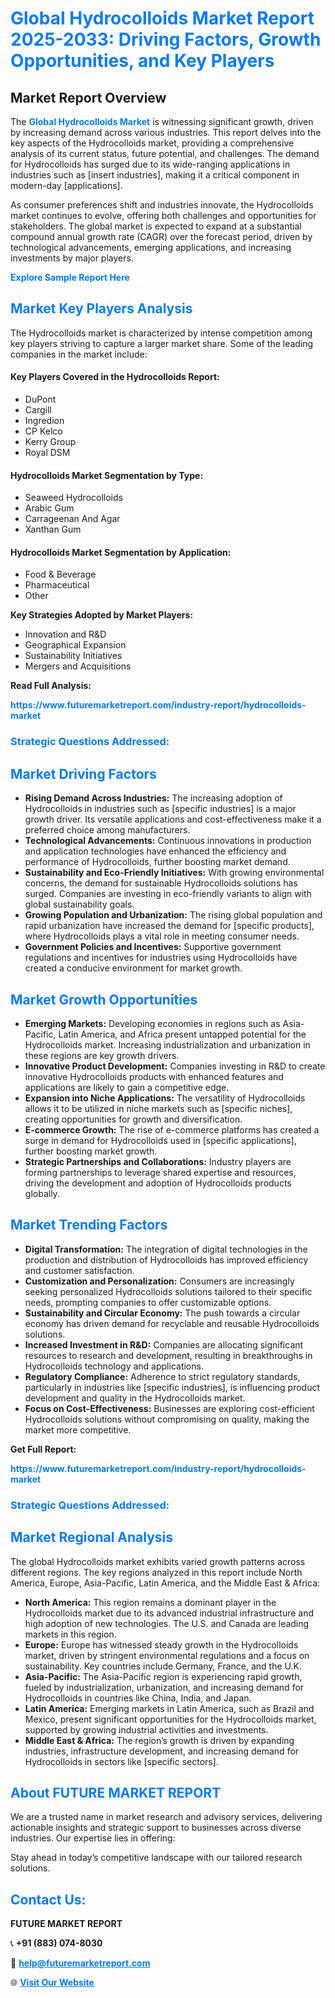 <h1 style="color: #007BFF;">Global Hydrocolloids Market Report 2025-2033: Driving Factors, Growth Opportunities, and Key Players</h1>

<section id="overview">
<h2>Market Report Overview</h2>
<p>The <a href="https://www.futuremarketreport.com/industry-report/hydrocolloids-market" style="color: #007BFF; text-decoration: none;"><strong>Global Hydrocolloids Market</strong></a> is witnessing significant growth, driven by increasing demand across various industries. This report delves into the key aspects of the Hydrocolloids market, providing a comprehensive analysis of its current status, future potential, and challenges. The demand for Hydrocolloids has surged due to its wide-ranging applications in industries such as [insert industries], making it a critical component in modern-day [applications].</p>
<p>As consumer preferences shift and industries innovate, the Hydrocolloids market continues to evolve, offering both challenges and opportunities for stakeholders. The global market is expected to expand at a substantial compound annual growth rate (CAGR) over the forecast period, driven by technological advancements, emerging applications, and increasing investments by major players.</p>
</section>

<section id="overview">
<p><a href="https://www.futuremarketreport.com/request-sample/reportId=58121" style="color: #007BFF; text-decoration: none;"><strong>Explore Sample Report Here</strong></a></p>
</section>

<section id="key-players">
<h2 style="color: #007BFF;">Market Key Players Analysis</h2>
<p>The Hydrocolloids market is characterized by intense competition among key players striving to capture a larger market share. Some of the leading companies in the market include:</p>
<h4>Key Players Covered in the Hydrocolloids Report:</h4>
<ul><li>DuPont</li><li>Cargill</li><li>Ingredion</li><li>CP Kelco</li><li>Kerry Group</li><li>Royal DSM</li></ul>
<h4>Hydrocolloids Market Segmentation by Type:</h4>
<ul><li>Seaweed Hydrocolloids</li><li>Arabic Gum</li><li>Carrageenan And Agar</li><li>Xanthan Gum</li></ul>

<h4>Hydrocolloids Market Segmentation by Application:</h4>
<ul><li>Food &amp; Beverage</li><li>Pharmaceutical</li><li>Other</li></ul>
<p><strong>Key Strategies Adopted by Market Players:</strong></p>
<ul>
<li>Innovation and R&D</li>
<li>Geographical Expansion</li>
<li>Sustainability Initiatives</li>
<li>Mergers and Acquisitions</li>
</ul>
</section>

<section>
<p><strong>Read Full Analysis: </strong></p><a href="https://www.futuremarketreport.com/industry-report/hydrocolloids-market" style="color: #007BFF; text-decoration: none;"><strong>https://www.futuremarketreport.com/industry-report/hydrocolloids-market</strong></a>
<h3 style="color: #007BFF;">Strategic Questions Addressed:</h3>
</section>

<section id="driving-factors">
<h2 style="color: #007BFF;">Market Driving Factors</h2>
<ul>
<li><strong>Rising Demand Across Industries:</strong> The increasing adoption of Hydrocolloids in industries such as [specific industries] is a major growth driver. Its versatile applications and cost-effectiveness make it a preferred choice among manufacturers.</li>
<li><strong>Technological Advancements:</strong> Continuous innovations in production and application technologies have enhanced the efficiency and performance of Hydrocolloids, further boosting market demand.</li>
<li><strong>Sustainability and Eco-Friendly Initiatives:</strong> With growing environmental concerns, the demand for sustainable Hydrocolloids solutions has surged. Companies are investing in eco-friendly variants to align with global sustainability goals.</li>
<li><strong>Growing Population and Urbanization:</strong> The rising global population and rapid urbanization have increased the demand for [specific products], where Hydrocolloids plays a vital role in meeting consumer needs.</li>
<li><strong>Government Policies and Incentives:</strong> Supportive government regulations and incentives for industries using Hydrocolloids have created a conducive environment for market growth.</li>
</ul>
</section>

<section id="growth-opportunities">
<h2 style="color: #007BFF;">Market Growth Opportunities</h2>
<ul>
<li><strong>Emerging Markets:</strong> Developing economies in regions such as Asia-Pacific, Latin America, and Africa present untapped potential for the Hydrocolloids market. Increasing industrialization and urbanization in these regions are key growth drivers.</li>
<li><strong>Innovative Product Development:</strong> Companies investing in R&D to create innovative Hydrocolloids products with enhanced features and applications are likely to gain a competitive edge.</li>
<li><strong>Expansion into Niche Applications:</strong> The versatility of Hydrocolloids allows it to be utilized in niche markets such as [specific niches], creating opportunities for growth and diversification.</li>
<li><strong>E-commerce Growth:</strong> The rise of e-commerce platforms has created a surge in demand for Hydrocolloids used in [specific applications], further boosting market growth.</li>
<li><strong>Strategic Partnerships and Collaborations:</strong> Industry players are forming partnerships to leverage shared expertise and resources, driving the development and adoption of Hydrocolloids products globally.</li>
</ul>
</section>

<section id="trending-factors">
<h2 style="color: #007BFF;">Market Trending Factors</h2>
<ul>
<li><strong>Digital Transformation:</strong> The integration of digital technologies in the production and distribution of Hydrocolloids has improved efficiency and customer satisfaction.</li>
<li><strong>Customization and Personalization:</strong> Consumers are increasingly seeking personalized Hydrocolloids solutions tailored to their specific needs, prompting companies to offer customizable options.</li>
<li><strong>Sustainability and Circular Economy:</strong> The push towards a circular economy has driven demand for recyclable and reusable Hydrocolloids solutions.</li>
<li><strong>Increased Investment in R&D:</strong> Companies are allocating significant resources to research and development, resulting in breakthroughs in Hydrocolloids technology and applications.</li>
<li><strong>Regulatory Compliance:</strong> Adherence to strict regulatory standards, particularly in industries like [specific industries], is influencing product development and quality in the Hydrocolloids market.</li>
<li><strong>Focus on Cost-Effectiveness:</strong> Businesses are exploring cost-efficient Hydrocolloids solutions without compromising on quality, making the market more competitive.</li>
</ul>
</section>

<section>
<p><strong>Get Full Report: </strong></p><a href="https://www.futuremarketreport.com/industry-report/hydrocolloids-market" style="color: #007BFF; text-decoration: none;"><strong>https://www.futuremarketreport.com/industry-report/hydrocolloids-market</strong></a>
<h3 style="color: #007BFF;">Strategic Questions Addressed:</h3>
</section>


<section id="regional-analysis">
<h2 style="color: #007BFF;">Market Regional Analysis</h2>
<p>The global Hydrocolloids market exhibits varied growth patterns across different regions. The key regions analyzed in this report include North America, Europe, Asia-Pacific, Latin America, and the Middle East & Africa:</p>
<ul>
<li><strong>North America:</strong> This region remains a dominant player in the Hydrocolloids market due to its advanced industrial infrastructure and high adoption of new technologies. The U.S. and Canada are leading markets in this region.</li>
<li><strong>Europe:</strong> Europe has witnessed steady growth in the Hydrocolloids market, driven by stringent environmental regulations and a focus on sustainability. Key countries include Germany, France, and the U.K.</li>
<li><strong>Asia-Pacific:</strong> The Asia-Pacific region is experiencing rapid growth, fueled by industrialization, urbanization, and increasing demand for Hydrocolloids in countries like China, India, and Japan.</li>
<li><strong>Latin America:</strong> Emerging markets in Latin America, such as Brazil and Mexico, present significant opportunities for the Hydrocolloids market, supported by growing industrial activities and investments.</li>
<li><strong>Middle East & Africa:</strong> The region’s growth is driven by expanding industries, infrastructure development, and increasing demand for Hydrocolloids in sectors like [specific sectors].</li>
</ul>
</section>

<footer>
<h2 style="color: #007BFF;">About FUTURE MARKET REPORT</h2>
<p>We are a trusted name in market research and advisory services, delivering actionable insights and strategic support to businesses across diverse industries. Our expertise lies in offering:</p>

<p>Stay ahead in today’s competitive landscape with our tailored research solutions.</p>

<h2 style="color: #007BFF;">Contact Us:</h2>
<p><strong>FUTURE MARKET REPORT</strong></p>
<p>📞 <strong>+91 (883) 074-8030</strong></p>
<p>📧 <strong><a href="mailto:help@futuremarketreport.com" style="color: #007BFF;">help@futuremarketreport.com</a></strong></p>
<p>🌐 <strong><a href="https://www.futuremarketreport.com/" style="color: #007BFF;">Visit Our Website</a></strong></p>
</footer>